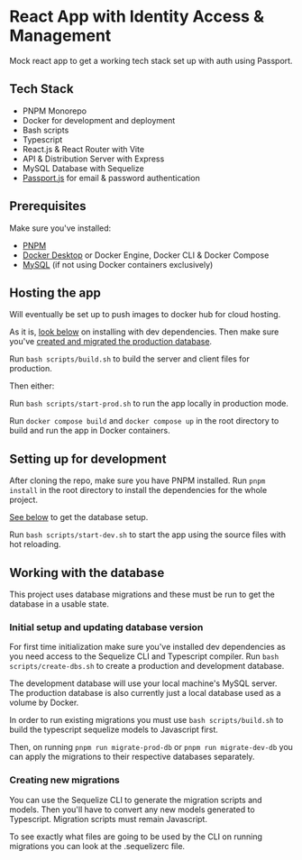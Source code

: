 # React App with Identity Access & Management

Mock react app to get a working tech stack set up with auth using Passport.

## Tech Stack

-   PNPM Monorepo
-   Docker for development and deployment
-   Bash scripts
-   Typescript
-   React.js & React Router with Vite
-   API & Distribution Server with Express
-   MySQL Database with Sequelize
-   [Passport.js](https://www.passportjs.org/) for email & password authentication

## Prerequisites

Make sure you've installed:

-   [PNPM](https://pnpm.io/)
-   [Docker Desktop](https://www.docker.com/products/docker-desktop/) or Docker Engine, Docker CLI & Docker Compose
-   [MySQL](https://www.mysql.com/) (if not using Docker containers exclusively)

## Hosting the app

Will eventually be set up to push images to docker hub for cloud hosting.

As it is, [look below](#setting-up-the-repo-for-development) on installing with dev dependencies. Then make sure you've [created and migrated the production database](#initial-setup-and-updating-database-version).

Run `bash scripts/build.sh` to build the server and client files for production.

Then either:

Run `bash scripts/start-prod.sh` to run the app locally in production mode.

Run `docker compose build` and `docker compose up` in the root directory to build and run the app in Docker containers.

## Setting up for development

After cloning the repo, make sure you have PNPM installed. Run `pnpm install` in the root directory to install the dependencies for the whole project.

[See below](#initial-setup-and-updating-database-version) to get the database setup.

Run `bash scripts/start-dev.sh` to start the app using the source files with hot reloading.

## Working with the database

This project uses database migrations and these must be run to get the database in a usable state.

### Initial setup and updating database version

For first time initialization make sure you've installed dev dependencies as you need access to the Sequelize CLI and Typescript compiler. Run `bash scripts/create-dbs.sh` to create a production and development database.

The development database will use your local machine's MySQL server.
The production database is also currently just a local database used as a volume by Docker.

In order to run existing migrations you must use `bash scripts/build.sh` to build the typescript sequelize models to Javascript first.

Then, on running `pnpm run migrate-prod-db` or `pnpm run migrate-dev-db` you can apply the migrations to their respective databases separately.

### Creating new migrations

You can use the Sequelize CLI to generate the migration scripts and models. Then you'll have to convert any new models generated to Typescript. Migration scripts must remain Javascript.

To see exactly what files are going to be used by the CLI on running migrations you can look at the .sequelizerc file.

